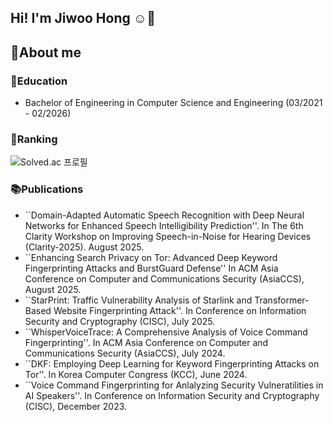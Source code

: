 ## Hi! I'm Jiwoo Hong ☺️👋


<!--
**hjiwoo27/hjiwoo27** is a ✨ _special_ ✨ repository because its `README.md` (this file) appears on your GitHub profile.

Here are some ideas to get you started:

- 🔭 I’m currently working on ...
- 🌱 I’m currently learning ...
- 👯 I’m looking to collaborate on ...
- 🤔 I’m looking for help with ...
- 💬 Ask me about ...
- 📫 How to reach me: ...
- 😄 Pronouns: ...
- ⚡ Fun fact: ...
-->


## 💬About me 

### 🏫Education
- Bachelor of Engineering in Computer Science and Engineering (03/2021 - 02/2026)

### 🏅Ranking
![Solved.ac 프로필](http://mazassumnida.wtf/api/v2/generate_badge?boj=hjiwoo0914)


### 📚Publications
- ``Domain-Adapted Automatic Speech Recognition with Deep Neural Networks for Enhanced Speech Intelligibility Prediction''. In The 6th Clarity Workshop on Improving Speech-in-Noise for Hearing Devices (Clarity-2025). August 2025.
- ``Enhancing Search Privacy on Tor: Advanced Deep Keyword Fingerprinting Attacks and BurstGuard Defense'' In ACM Asia Conference on Computer and Communications Security (AsiaCCS), August 2025.
- ``StarPrint: Traffic Vulnerability Analysis of Starlink and Transformer-Based Website Fingerprinting Attack''. In Conference on Information Security and Cryptography (CISC), July 2025.
- ``WhisperVoiceTrace: A Comprehensive Analysis of Voice Command Fingerprinting''. In ACM Asia Conference on Computer and Communications Security (AsiaCCS), July 2024.
- ``DKF: Employing Deep Learning for Keyword Fingerprinting Attacks on Tor''. In Korea Computer Congress (KCC), June 2024.
- ``Voice Command Fingerprinting for Anlalyzing Security Vulneratilities in AI Speakers''. In Conference on Information Security and Cryptography (CISC), December 2023.

